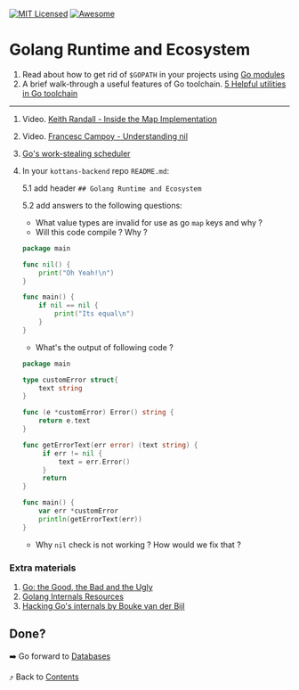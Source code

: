 [![MIT Licensed][icon-mit]][license]
[![Awesome][icon-awesome]][awesome]
&nbsp;&nbsp;&nbsp;&nbsp;&nbsp;&nbsp;

# Golang Runtime and Ecosystem

1. Read about how to get rid of `$GOPATH` in your projects using [Go modules](https://blog.golang.org/using-go-modules)
1. A brief walk-through a useful features of Go toolchain. [5 Helpful utilities in Go toolchain](https://medium.com/@yashishdua/5-helpful-utilities-present-in-go-toolchain-bc4ad5ed4e78)

---

1. Video. [Keith Randall - Inside the Map Implementation](https://www.youtube.com/watch?v=Tl7mi9QmLns)
1. Video. [Francesc Campoy - Understanding nil](https://www.youtube.com/watch?v=ynoY2xz-F8s)
1. [Go's work-stealing scheduler](https://rakyll.org/scheduler/)

1. In your `kottans-backend` repo `README.md`:

   5.1 add header `## Golang Runtime and Ecosystem`

   5.2 add answers to the following questions:

   - What value types are invalid for use as go `map` keys and why ?
   - Will this code compile ? Why ?

   ```go
   package main

   func nil() {
       print("Oh Yeah!\n")
   }

   func main() {
       if nil == nil {
           print("Its equal\n")
       }
   }
   ```

   - What's the output of following code ?

   ```go
   package main

   type customError struct{
       text string
   }

   func (e *customError) Error() string {
       return e.text
   }

   func getErrorText(err error) (text string) {
        if err != nil {
            text = err.Error()
        }
        return
   }

   func main() {
       var err *customError
       println(getErrorText(err))
   }
   ```

   - Why `nil` check is not working ? How would we fix that ?

### Extra materials

1. [Go: the Good, the Bad and the Ugly](https://bluxte.net/musings/2018/04/10/go-good-bad-ugly/)
1. [Golang Internals Resources](https://github.com/emluque/golang-internals-resources)
1. [Hacking Go's internals by Bouke van der Bijl](https://www.youtube.com/watch?v=mYqhBYdqCyg)

## Done?

➡️ Go forward to [Databases](databases_basic.md)

⤴️ Back to [Contents](../contents.md)

[icon-chat]: https://img.shields.io/badge/chat-on%20telegram-blue.svg
[icon-mit]: https://img.shields.io/badge/license-MIT-blue.svg
[icon-awesome]: https://cdn.rawgit.com/sindresorhus/awesome/d7305f38d29fed78fa85652e3a63e154dd8e8829/media/badge.svg
[license]: https://github.com/Kottans/web/blob/master/LICENSE.md
[awesome]: https://github.com/sindresorhus/awesome
